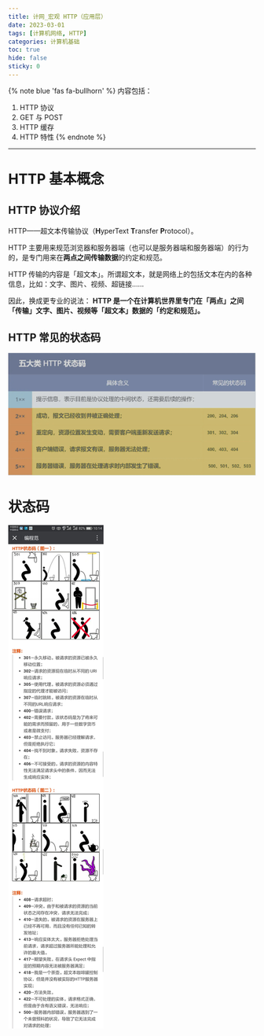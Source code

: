 ```yaml
---
title: 计网_宏观 HTTP（应用层）
date: 2023-03-01
tags: [计算机网络, HTTP]
categories: 计算机基础
toc: true
hide: false
sticky: 0
---
```


{% note blue 'fas fa-bullhorn' %}
内容包括：
1. HTTP 协议
2. GET 与 POST
3. HTTP 缓存
4. HTTP 特性
{% endnote %}

---

# HTTP 基本概念

## HTTP 协议介绍

HTTP——超文本传输协议（**H**yperText **T**ransfer **P**rotocol）。

HTTP 主要用来规范浏览器和服务器端（也可以是服务器端和服务器端）的行为的，是专门用来在**两点之间传输数据**的约定和规范。

HTTP 传输的内容是「超文本」。所谓超文本，就是网络上的包括文本在内的各种信息，比如：文字、图片、视频、超链接……

因此，换成更专业的说法：
**HTTP 是一个在计算机世界里专门在「两点」之间「传输」文字、图片、视频等「超文本」数据的「约定和规范」。**

## HTTP 常见的状态码

![](../pictures/Pasted%20image%2020230301210841.png)












# 状态码

![](../pictures/29472a668f643dcd36af5ae405f680de.jpeg)